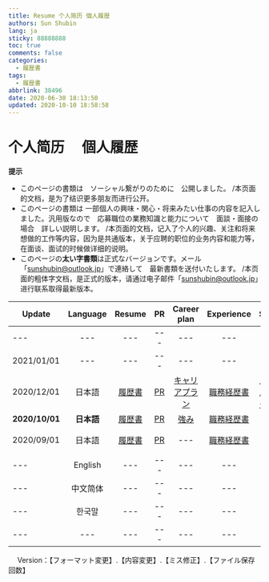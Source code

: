 ```yaml
---
title: Resume 个人简历 個人履歴
authors: Sun Shubin
lang: ja
sticky: 88888888
toc: true
comments: false
categories:
  - 履歴書
tags:
  - 履歴書
abbrlink: 38496
date: 2020-06-30 18:13:50
updated: 2020-10-10 18:58:58
---
```


# 个人简历 　個人履歴

**提示**  
- このページの書類は　ソーシャル繋がりのために　公開しました。 /本页面的文档，是为了结识更多朋友而进行公开。 
- このページの書類は 一部個人の興味・関心・将来みたい仕事の内容を記入しました。汎用版なので　応募職位の業務知識と能力について　面談・面接の場合　詳しい説明します。 /本页面的文档，记入了个人的兴趣、关注和将来想做的工作等内容，因为是共通版本，关于应聘的职位的业务内容和能力等，在面谈、面试的时候做详细的说明。  
- このページの**太い字書類**は正式なバージョンです。メール「sunshubin@outlook.jp」で連絡して　最新書類を送付いたします。 /本页面的粗体字文档，是正式的版本，请通过电子邮件「sunshubin@outlook.jp」进行联系取得最新版本。
  
|Update|Language|Resume|PR|Career plan|Experience|Skill|Version|Memo
---|:---:|:--:|:---:|:---:|:---:|:---:|---|:---:
---|---|---|---|---|---|---|---|---
2021/01/01|---|---|---|---|---|---|---|---
2020/12/01|日本語|<a href="./Resume_Shubin_Sun_JA_履歴書_20201201.pdf" title="履歴書をダウンロード"  target="_blank">履歴書</a>|<a href="./Resume_Shubin_Sun_JA_PR_20201201.pdf" title="PRをダウンロード"  target="_blank">PR</a>|<a href="./Resume_Shubin_Sun_JA_キャリアプラン_20201201.pdf" title="キャリアプランをダウンロード"  target="_blank">キャリアプラン</a>|<a href="./Resume_Shubin_Sun_JA_職務経歴書_20201201.pdf" title="職務経歴書をダウンロード"  target="_blank">職務経歴書</a> |<a href="./Resume_Shubin_Sun_JA_スキルシート_20201201.pdf" title="スキルチェックシートをダウンロード"  target="_blank">スキルシート</a>|4.10.12.108|更新中
**2020/10/01**|**日本語**|<a href="./Resume_Shubin_Sun_JA_履歴書_20201001.pdf" title="履歴書をダウンロード"  target="_blank">履歴書</a>|<a href="./Resume_Shubin_Sun_JA_PR_20201001.pdf" title="PRをダウンロード"  target="_blank">PR</a>|<a href="./Resume_Shubin_Sun_JA_強み_20201001.pdf" title="強みをダウンロード"  target="_blank">強み</a>|<a href="./Resume_Shubin_Sun_JA_職務経歴書_20201001.pdf" title="職務経歴書をダウンロード"  target="_blank">職務経歴書</a> |---|**4.9.10.101**|**正式版**
2020/09/01|日本語|<a href="./Resume_Shubin_Sun_JA_履歴書_20200901.pdf" title="履歴書をダウンロード"  target="_blank">履歴書</a>|<a href="./Resume_Shubin_Sun_JA_PR_20200901.pdf" title="PRをダウンロード"  target="_blank">PR</a>|---|<a href="./Resume_Shubin_Sun_JA_職務経歴書_20200901.pdf" title="職務経歴書をダウンロード"  target="_blank">職務経歴書</a>|---|4.3.5.50|公開スタート
---|English|---|---|---|---|---|---|---
---|中文简体|---|---|---|---|---|---|---
---|한국말|---|---|---|---|---|---|---
---|---|---|---|---|---|---|---|---
    
   　
Version：【フォーマット変更】.【内容変更】.【ミス修正】.【ファイル保存回数】